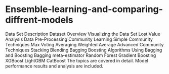 # Ensemble-learning-and-comparing-diffrent-models
Data Set Description Dataset Overview Visualizing the Data Set Lost Value Analysis Data Pre-Processing Community Learning Simple Community Techniques Max Voting Averaging Weighted Average Advanced Community Techniques Stacking Blending Bagging Boosting Algorithms Using Bagging and Boosting Bagging meta-estimator Random Forest Gradient Boosting XGBoost LightGBM CatBoost  The topics are covered in detail. Model performance results and analysis are included.
